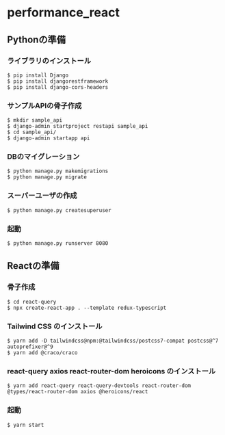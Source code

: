 # performance_react

## Pythonの準備

### ライブラリのインストール
```
$ pip install Django
$ pip install djangorestframework
$ pip install django-cors-headers
```

### サンプルAPIの骨子作成
```
$ mkdir sample_api
$ django-admin startproject restapi sample_api
$ cd sample_api/
$ django-admin startapp api
```

### DBのマイグレーション
```
$ python manage.py makemigrations
$ python manage.py migrate
```

### スーパーユーザの作成
```
$ python manage.py createsuperuser
```
### 起動
```
$ python manage.py runserver 8080
```

## Reactの準備

### 骨子作成
```
$ cd react-query
$ npx create-react-app . --template redux-typescript
```

### Tailwind CSS のインストール
```
$ yarn add -D tailwindcss@npm:@tailwindcss/postcss7-compat postcss@^7 autoprefixer@^9
$ yarn add @craco/craco
```

### react-query axios react-router-dom heroicons のインストール
```
$ yarn add react-query react-query-devtools react-router-dom @types/react-router-dom axios @heroicons/react
```

### 起動
```
$ yarn start
```
